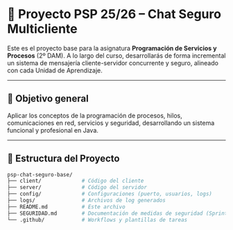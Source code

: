 # 💬 Proyecto PSP 25/26 – Chat Seguro Multicliente

Este es el proyecto base para la asignatura **Programación de Servicios y Procesos** (2º DAM). A lo largo del curso, desarrollarás de forma incremental un sistema de mensajería cliente-servidor concurrente y seguro, alineado con cada Unidad de Aprendizaje.

---

## 🎯 Objetivo general

Aplicar los conceptos de la programación de procesos, hilos, comunicaciones en red, servicios y seguridad, desarrollando un sistema funcional y profesional en Java.

---

## 🧩 Estructura del Proyecto

```bash
psp-chat-seguro-base/
├── client/             # Código del cliente
├── server/             # Código del servidor
├── config/             # Configuraciones (puerto, usuarios, logs)
├── logs/               # Archivos de log generados
├── README.md           # Este archivo
├── SEGURIDAD.md        # Documentación de medidas de seguridad (Sprint 5)
└── .github/            # Workflows y plantillas de tareas
